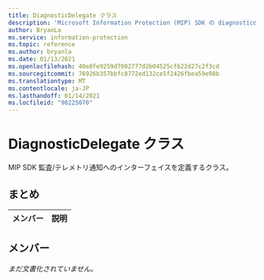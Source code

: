 ```yaml
---
title: DiagnosticDelegate クラス
description: 'Microsoft Information Protection (MIP) SDK の diagnosticdelegate:: undefined クラスを文書にします。'
author: BryanLa
ms.service: information-protection
ms.topic: reference
ms.author: bryanla
ms.date: 01/13/2021
ms.openlocfilehash: 40e8fe9259d7002777d2b04525cf622d27c2f3cd
ms.sourcegitcommit: 76926b357bbfc8772ed132ce5f2426fbea59e98b
ms.translationtype: MT
ms.contentlocale: ja-JP
ms.lasthandoff: 01/14/2021
ms.locfileid: "98225070"
---
```

# <a name="class-diagnosticdelegate"></a>DiagnosticDelegate クラス 
MIP SDK 監査/テレメトリ通知へのインターフェイスを定義するクラス。
  
## <a name="summary"></a>まとめ
 メンバー                        | 説明                                
--------------------------------|---------------------------------------------
  
## <a name="members"></a>メンバー
_まだ文書化されていません。_
